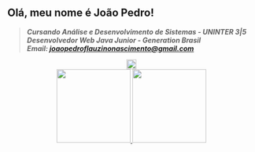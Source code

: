 ## Olá, meu nome é <strong>João Pedro<trong>!

> <i>Cursando Análise e Desenvolvimento de Sistemas - UNINTER 3|5</i> 
<br> <i>Desenvolvedor Web Java Junior - Generation Brasil</i>
<br> <i>Email: joaopedroflauzinonascimento@gmail.com</i>

<div align="center"> 
 <a href="https://www.linkedin.com/in/joão-pedro-flauzino-nascimento-4a931b232/"    target="_blank"><img src="https://img.shields.io/badge/-LinkedIn-%230077B5?style=for-the-  badge&logo=linkedin&logoColor=white" target="_blank"  height="20"></a> 
</div>


<div align="center">
  <a href="https://github.com/JoaoPedroFN19">
  <img height="150em" src="https://github-readme-stats.vercel.app/api?username=JoaoPedroFN19&show_icons=true&theme=highcontrast&include_all_commits=true&count_private=true"/>
  <img height="150px" src="https://github-readme-stats.vercel.app/api/top-langs/?username=JoaoPedroFN19&layout=compact&langs_count=7&theme=highcontrast"/>
</div>
    
